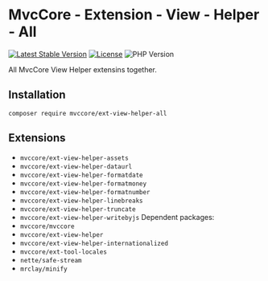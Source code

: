 # MvcCore - Extension - View - Helper - All

[![Latest Stable Version](https://img.shields.io/badge/Stable-v4.3.1-brightgreen.svg?style=plastic)](https://github.com/mvccore/ext-view-helper-all/releases)
[![License](https://img.shields.io/badge/Licence-BSD-brightgreen.svg?style=plastic)](https://mvccore.github.io/docs/mvccore/4.0.0/LICENCE.md)
![PHP Version](https://img.shields.io/badge/PHP->=5.3-brightgreen.svg?style=plastic)

All MvcCore View Helper extensins together.

## Installation
```shell
composer require mvccore/ext-view-helper-all
```

## Extensions
- `mvccore/ext-view-helper-assets`
- `mvccore/ext-view-helper-dataurl`
- `mvccore/ext-view-helper-formatdate`
- `mvccore/ext-view-helper-formatmoney`
- `mvccore/ext-view-helper-formatnumber`
- `mvccore/ext-view-helper-linebreaks`
- `mvccore/ext-view-helper-truncate`
- `mvccore/ext-view-helper-writebyjs`
Dependent packages:
- `mvccore/mvccore`
- `mvccore/ext-view-helper`
- `mvccore/ext-view-helper-internationalized`
- `mvccore/ext-tool-locales`
- `nette/safe-stream`
- `mrclay/minify`